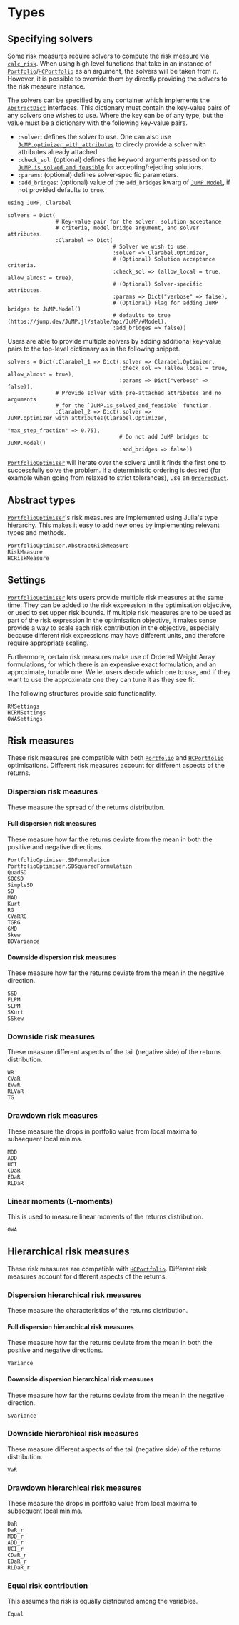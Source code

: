 # Types

## Specifying solvers

Some risk measures require solvers to compute the risk measure via [`calc_risk`](@ref). When using high level functions that take in an instance of [`Portfolio`](@ref)/[`HCPortfolio`](@ref) as an argument, the solvers will be taken from it. However, it is possible to override them by directly providing the solvers to the risk measure instance.

The solvers can be specified by any container which implements the [`AbstractDict`](https://docs.julialang.org/en/v1/base/collections/#Base.AbstractDict) interfaces. This dictionary must contain the key-value pairs of any solvers one wishes to use. Where the key can be of any type, but the value must be a dictionary with the following key-value pairs.

  - `:solver`: defines the solver to use. One can also use [`JuMP.optimizer_with_attributes`](https://jump.dev/JuMP.jl/stable/api/JuMP/#optimizer_with_attributes) to direcly provide a solver with attributes already attached.
  - `:check_sol`: (optional) defines the keyword arguments passed on to [`JuMP.is_solved_and_feasible`](https://jump.dev/JuMP.jl/stable/api/JuMP/#is_solved_and_feasible) for accepting/rejecting solutions.
  - `:params`: (optional) defines solver-specific parameters.
  - `:add_bridges`: (optional) value of the `add_bridges` kwarg of [`JuMP.Model`](https://jump.dev/JuMP.jl/stable/api/JuMP/#Model), if not provided defaults to `true`.

```@setup solvers_dict
using JuMP, Clarabel
```

```@example solvers_dict
solvers = Dict(
               # Key-value pair for the solver, solution acceptance 
               # criteria, model bridge argument, and solver attributes.
               :Clarabel => Dict(
                                 # Solver we wish to use.
                                 :solver => Clarabel.Optimizer,
                                 # (Optional) Solution acceptance criteria.
                                 :check_sol => (allow_local = true, allow_almost = true),
                                 # (Optional) Solver-specific attributes.
                                 :params => Dict("verbose" => false),
                                 # (Optional) Flag for adding JuMP bridges to JuMP.Model()
                                 # defaults to true (https://jump.dev/JuMP.jl/stable/api/JuMP/#Model).
                                 :add_bridges => false))
```

Users are able to provide multiple solvers by adding additional key-value pairs to the top-level dictionary as in the following snippet.

```@example solvers_dict
solvers = Dict(:Clarabel_1 => Dict(:solver => Clarabel.Optimizer,
                                   :check_sol => (allow_local = true, allow_almost = true),
                                   :params => Dict("verbose" => false)),
               # Provide solver with pre-attached attributes and no arguments 
               # for the `JuMP.is_solved_and_feasible` function.
               :Clarabel_2 => Dict(:solver => JuMP.optimizer_with_attributes(Clarabel.Optimizer,
                                                                             "max_step_fraction" => 0.75),
                                   # Do not add JuMP bridges to JuMP.Model()
                                   :add_bridges => false))
```

[`PortfolioOptimiser`](https://github.com/dcelisgarza/PortfolioOptimiser.jl) will iterate over the solvers until it finds the first one to successfully solve the problem. If a deterministic ordering is desired (for example when going from relaxed to strict tolerances), use an [`OrderedDict`](https://juliacollections.github.io/OrderedCollections.jl/dev/ordered_containers/#OrderedDicts).

## Abstract types

[`PortfolioOptimiser`](https://github.com/dcelisgarza/PortfolioOptimiser.jl/)'s risk measures are implemented using Julia's type hierarchy. This makes it easy to add new ones by implementing relevant types and methods.

```@docs
PortfolioOptimiser.AbstractRiskMeasure
RiskMeasure
HCRiskMeasure
```

## Settings

[`PortfolioOptimiser`](https://github.com/dcelisgarza/PortfolioOptimiser.jl/) lets users provide multiple risk measures at the same time. They can be added to the risk expression in the optimisation objective, or used to set upper risk bounds. If multiple risk measures are to be used as part of the risk expression in the optimisation objective, it makes sense provide a way to scale each risk contribution in the objective, especially because different risk expressions may have different units, and therefore require appropriate scaling.

Furthermore, certain risk measures make use of Ordered Weight Array formulations, for which there is an expensive exact formulation, and an approximate, tunable one. We let users decide which one to use, and if they want to use the approximate one they can tune it as they see fit.

The following structures provide said functionality.

```@docs
RMSettings
HCRMSettings
OWASettings
```

## Risk measures

These risk measures are compatible with both [`Portfolio`](@ref) and [`HCPortfolio`](@ref) optimisations. Different risk measures account for different aspects of the returns.

### Dispersion risk measures

These measure the spread of the returns distribution.

#### Full dispersion risk measures

These measure how far the returns deviate from the mean in both the positive and negative directions.

```@docs
PortfolioOptimiser.SDFormulation
PortfolioOptimiser.SDSquaredFormulation
QuadSD
SOCSD
SimpleSD
SD
MAD
Kurt
RG
CVaRRG
TGRG
GMD
Skew
BDVariance
```

#### Downside dispersion risk measures

These measure how far the returns deviate from the mean in the negative direction.

```@docs
SSD
FLPM
SLPM
SKurt
SSkew
```

### Downside risk measures

These measure different aspects of the tail (negative side) of the returns distribution.

```@docs
WR
CVaR
EVaR
RLVaR
TG
```

### Drawdown risk measures

These measure the drops in portfolio value from local maxima to subsequent local minima.

```@docs
MDD
ADD
UCI
CDaR
EDaR
RLDaR
```

### Linear moments (L-moments)

This is used to measure linear moments of the returns distribution.

```@docs
OWA
```

## Hierarchical risk measures

These risk measures are compatible with [`HCPortfolio`](@ref). Different risk measures account for different aspects of the returns.

### Dispersion hierarchical risk measures

These measure the characteristics of the returns distribution.

#### Full dispersion hierarchical risk measures

These measure how far the returns deviate from the mean in both the positive and negative directions.

```@docs
Variance
```

#### Downside dispersion hierarchical risk measures

These measure how far the returns deviate from the mean in the negative direction.

```@docs
SVariance
```

### Downside hierarchical risk measures

These measure different aspects of the tail (negative side) of the returns distribution.

```@docs
VaR
```

### Drawdown hierarchical risk measures

These measure the drops in portfolio value from local maxima to subsequent local minima.

```@docs
DaR
DaR_r
MDD_r
ADD_r
UCI_r
CDaR_r
EDaR_r
RLDaR_r
```

### Equal risk contribution

This assumes the risk is equally distributed among the variables.

```@docs
Equal
```
